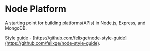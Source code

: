 # Node Platform
A starting point for building platforms(APIs) in Node.js, Express, and MongoDB.

Style guide - [https://github.com/felixge/node-style-guide](https://github.com/felixge/node-style-guide).  

